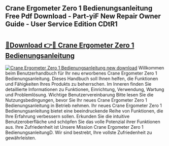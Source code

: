 ## Crane Ergometer Zero 1 Bedienungsanleitung Free Pdf Download - Part-yiF New Repair Owner Guide - User Service Edition CDtR1

# <h2><a href="http://df46x6w.blite.top/?on=Crane+Ergometer+Zero+1+Bedienungsanleitung">🔗Download 👉🔴 Crane Ergometer Zero 1 Bedienungsanleitung</a></h2>

[![Crane Ergometer Zero 1 Bedienungsanleitung new download](https://i.imgur.com/lujVjoI.png)](http://df46x6w.blite.top/?on=Crane+Ergometer+Zero+1+Bedienungsanleitung)
Willkommen beim Benutzerhandbuch für Ihr neu erworbenes Crane Ergometer Zero 1 Bedienungsanleitung. Dieses Handbuch soll Ihnen helfen, die Funktionen und Fähigkeiten Ihres Produkts zu beherrschen. Im Inneren finden Sie detaillierte Informationen zu Funktionen, Einrichtung, Verwendung, Wartung und Problemlösung. Wichtige Benutzervereinbarung Bitte lesen Sie die Nutzungsbedingungen, bevor Sie Ihr neues Crane Ergometer Zero 1 Bedienungsanleitung in Betrieb nehmen. Ihr neues Crane Ergometer Zero 1 Bedienungsanleitung bietet eine beeindruckende Reihe von Funktionen, die Ihre Erfahrung verbessern sollen. Erkunden Sie die intuitive Benutzeroberfläche und schöpfen Sie das volle Potenzial ihrer Funktionen aus. Ihre Zufriedenheit ist Unsere Mission Crane Ergometer Zero 1 BedienungsanleitungD. Wir sind bestrebt, Ihre vollste Zufriedenheit zu gewährleisten.
